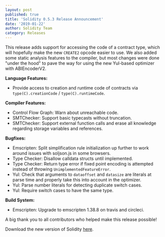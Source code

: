 ```yaml
---
layout: post
published: true
title: 'Solidity 0.5.3 Release Announcement'
date: '2019-01-22'
author: Solidity Team
category: Releases
---
```


This release adds support for accessing the code of a contract type, which will
hopefully make the new `CREATE2` opcode easier to use. We also added some static
analysis features to the compiler, but most changes were done "under the hood"
to pave the way for using the new Yul-based optimizer with ABIEncoderV2.

**Language Features:**

- Provide access to creation and runtime code of contracts via
  `type(C).creationCode` / `type(C).runtimeCode`.

**Compiler Features:**

- Control Flow Graph: Warn about unreachable code.
- SMTChecker: Support basic typecasts without truncation.
- SMTChecker: Support external function calls and erase all knowledge regarding
  storage variables and references.

**Bugfixes:**

- Emscripten: Split simplification rule initialization up further to work around
  issues with soljson.js in some browsers.
- Type Checker: Disallow calldata structs until implemented.
- Type Checker: Return type error if fixed point encoding is attempted instead
  of throwing `UnimplementedFeatureError`.
- Yul: Check that arguments to `dataoffset` and `datasize` are literals at parse
  time and properly take this into account in the optimizer.
- Yul: Parse number literals for detecting duplicate switch cases.
- Yul: Require switch cases to have the same type.

**Build System:**

- Emscripten: Upgrade to emscripten 1.38.8 on travis and circleci.

A big thank you to all contributors who helped make this release possible!

Download the new version of Solidity
[here](https://github.com/ethereum/solidity/releases/tag/v0.5.3).
